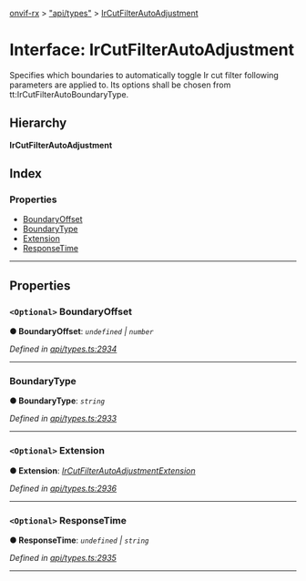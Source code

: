 [onvif-rx](../README.md) > ["api/types"](../modules/_api_types_.md) > [IrCutFilterAutoAdjustment](../interfaces/_api_types_.ircutfilterautoadjustment.md)

# Interface: IrCutFilterAutoAdjustment

Specifies which boundaries to automatically toggle Ir cut filter following parameters are applied to. Its options shall be chosen from tt:IrCutFilterAutoBoundaryType.

## Hierarchy

**IrCutFilterAutoAdjustment**

## Index

### Properties

* [BoundaryOffset](_api_types_.ircutfilterautoadjustment.md#boundaryoffset)
* [BoundaryType](_api_types_.ircutfilterautoadjustment.md#boundarytype)
* [Extension](_api_types_.ircutfilterautoadjustment.md#extension)
* [ResponseTime](_api_types_.ircutfilterautoadjustment.md#responsetime)

---

## Properties

<a id="boundaryoffset"></a>

### `<Optional>` BoundaryOffset

**● BoundaryOffset**: *`undefined` \| `number`*

*Defined in [api/types.ts:2934](https://github.com/patrickmichalina/onvif-rx/blob/f117e44/src/api/types.ts#L2934)*

___
<a id="boundarytype"></a>

###  BoundaryType

**● BoundaryType**: *`string`*

*Defined in [api/types.ts:2933](https://github.com/patrickmichalina/onvif-rx/blob/f117e44/src/api/types.ts#L2933)*

___
<a id="extension"></a>

### `<Optional>` Extension

**● Extension**: *[IrCutFilterAutoAdjustmentExtension](_api_types_.ircutfilterautoadjustmentextension.md)*

*Defined in [api/types.ts:2936](https://github.com/patrickmichalina/onvif-rx/blob/f117e44/src/api/types.ts#L2936)*

___
<a id="responsetime"></a>

### `<Optional>` ResponseTime

**● ResponseTime**: *`undefined` \| `string`*

*Defined in [api/types.ts:2935](https://github.com/patrickmichalina/onvif-rx/blob/f117e44/src/api/types.ts#L2935)*

___

